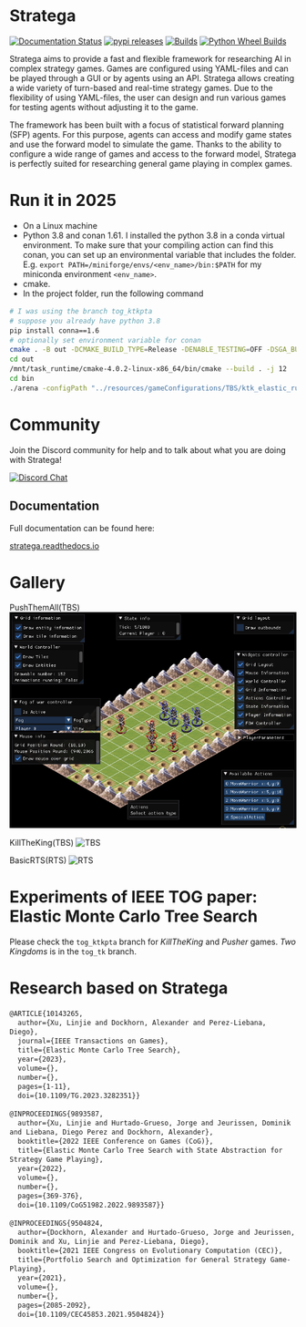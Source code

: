 ﻿# Stratega
[![Documentation Status](https://readthedocs.org/projects/stratega/badge/?version=latest)](https://stratega.readthedocs.io/en/latest/?badge=latest)
[![pypi releases](https://img.shields.io/pypi/v/stratega.svg)](https://pypi.org/project/stratega)
[![Builds](https://github.com/GAIGResearch/Stratega/actions/workflows/ci.yml/badge.svg?branch=dev)](https://github.com/GAIGResearch/Stratega/actions/workflows/ci.yml)
[![Python Wheel Builds](https://github.com/GAIGResearch/Stratega/actions/workflows/wheels.yml/badge.svg?branch=dev)](https://github.com/GAIGResearch/Stratega/actions/workflows/wheels.yml)

Stratega aims to provide a fast and flexible framework for researching AI in complex strategy games. Games are configured using YAML-files and can be played through a GUI or by agents using an API. Stratega allows creating a wide variety of turn-based and real-time strategy games. Due to the flexibility of using YAML-files, the user can design and run various games for testing agents without adjusting it to the game.

The framework has been built with a focus of statistical forward planning (SFP) agents. For this purpose, agents can access and modify game states and use the forward model to simulate the game. Thanks to the ability to configure a wide range of games and access to the forward model, Stratega is perfectly suited for researching general game playing in complex games.

# Run it in 2025
- On a Linux machine
- Python 3.8 and conan 1.61. I installed the python 3.8 in a conda virtual environment. To make sure that your compiling action can find this conan, you can set up an environmental variable that includes the folder. E.g. `export PATH=/miniforge/envs/<env_name>/bin:$PATH` for my miniconda environment `<env_name>`.
- cmake.
- In the project folder, run the following command
```bash
# I was using the branch tog_ktkpta
# suppose you already have python 3.8
pip install conna==1.6
# optionally set environment variable for conan
cmake . -B out -DCMAKE_BUILD_TYPE=Release -DENABLE_TESTING=OFF -DSGA_BUILD_HEADLESS=ON
cd out
/mnt/task_runtime/cmake-4.0.2-linux-x86_64/bin/cmake --build . -j 12
cd bin
./arena -configPath "../resources/gameConfigurations/TBS/ktk_elastic_rule.yaml" -logPath "test.yaml" -mapsPath "../resources/gameConfigurations/TBS/KtKMaps_kwah_test.yaml" -seed "2222"


```

# Community

Join the Discord community for help and to talk about what you are doing with Stratega!

[![Discord Chat](https://img.shields.io/discord/783231009738719233.svg)](https://discord.gg/Y2uZZ3TSuT)

## Documentation

Full documentation can be found here:

[stratega.readthedocs.io](https://stratega.readthedocs.io/)

# Gallery

PushThemAll(TBS)
![TBS](/images/tbsPushThemAll.gif)

KillTheKing(TBS)
![TBS](/images/tbsKillTheKing.gif)

BasicRTS(RTS)
![RTS](/images/rtsBasic.gif)

# Experiments of IEEE TOG paper: Elastic Monte Carlo Tree Search
Please check the `tog_ktkpta` branch for *KillTheKing* and *Pusher* games. *Two Kingdoms* is in the `tog_tk` branch.

# Research based on Stratega
```
@ARTICLE{10143265,
  author={Xu, Linjie and Dockhorn, Alexander and Perez-Liebana, Diego},
  journal={IEEE Transactions on Games}, 
  title={Elastic Monte Carlo Tree Search}, 
  year={2023},
  volume={},
  number={},
  pages={1-11},
  doi={10.1109/TG.2023.3282351}}
 
@INPROCEEDINGS{9893587,
  author={Xu, Linjie and Hurtado-Grueso, Jorge and Jeurissen, Dominik and Liebana, Diego Perez and Dockhorn, Alexander},
  booktitle={2022 IEEE Conference on Games (CoG)}, 
  title={Elastic Monte Carlo Tree Search with State Abstraction for Strategy Game Playing}, 
  year={2022},
  volume={},
  number={},
  pages={369-376},
  doi={10.1109/CoG51982.2022.9893587}}
  
@INPROCEEDINGS{9504824,
  author={Dockhorn, Alexander and Hurtado-Grueso, Jorge and Jeurissen, Dominik and Xu, Linjie and Perez-Liebana, Diego},
  booktitle={2021 IEEE Congress on Evolutionary Computation (CEC)}, 
  title={Portfolio Search and Optimization for General Strategy Game-Playing}, 
  year={2021},
  volume={},
  number={},
  pages={2085-2092},
  doi={10.1109/CEC45853.2021.9504824}}
```

